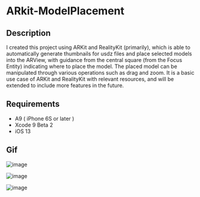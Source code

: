 # ARkit-ModelPlacement

## Description
I created this project using ARKit and RealityKit (primarily), which is able to automatically generate thumbnails for usdz files and place selected models into the ARView, with guidance from the central square (from the Focus Entity) indicating where to place the model. The placed model can be manipulated through various operations such as drag and zoom. It is a basic use case of ARKit and RealityKit with relevant resources, and will be extended to include more features in the future.


## Requirements
* A9 ( iPhone 6S or later )
* Xcode 9 Beta 2
* iOS 13


## Gif
![image](https://github.com/harrywang7121/ARkit-ModelPlacement-Proj/blob/main/focus.gif?raw=true)

![image](https://github.com/WorkerAmo/ARKitPlusVR/blob/master/demo02.gif)

![image](https://github.com/WorkerAmo/ARKitPlusVR/blob/master/demo01.gif)
